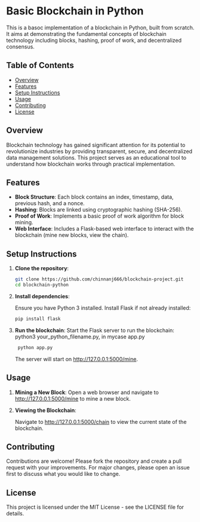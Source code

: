 # Basic Blockchain in Python

This is a basoc implementation of a blockchain in Python, built from scratch. It aims at demonstrating the fundamental concepts of blockchain technology including blocks, hashing, proof of work, and decentralized consensus.

## Table of Contents

- [Overview](#overview)
- [Features](#features)
- [Setup Instructions](#setup-instructions)
- [Usage](#usage)
- [Contributing](#contributing)
- [License](#license)

## Overview

Blockchain technology has gained significant attention for its potential to revolutionize industries by providing transparent, secure, and decentralized data management solutions. This project serves as an educational tool to understand how blockchain works through practical implementation.

## Features

- **Block Structure**: Each block contains an index, timestamp, data, previous hash, and a nonce.
- **Hashing**: Blocks are linked using cryptographic hashing (SHA-256).
- **Proof of Work**: Implements a basic proof of work algorithm for block mining.
- **Web Interface**: Includes a Flask-based web interface to interact with the blockchain (mine new blocks, view the chain).

## Setup Instructions

1. **Clone the repository**:

   ```bash
   git clone https://github.com/chinnanj666/blockchain-project.git
   cd blockchain-python
   ```

2. **Install dependencies**:

    Ensure you have Python 3 installed. Install Flask if not already installed:

    ```bash
    pip install flask
    ```

3. **Run the blockchain**:
    Start the Flask server to run the blockchain: python3 your_python_filename.py, in mycase app.py

    ```bash
     python app.py
    ```

    The server will start on <http://127.0.0.1:5000/mine>.

## Usage

1. **Mining a New Block**:
    Open a web browser and navigate to <http://127.0.0.1:5000/mine> to mine a new block.

2. **Viewing the Blockchain**:

    Navigate to <http://127.0.0.1:5000/chain> to view the current state of the blockchain.

## Contributing

Contributions are welcome! Please fork the repository and create a pull request with your improvements. For major changes, please open an issue first to discuss what you would like to change.

## License

This project is licensed under the MIT License - see the LICENSE file for details.
